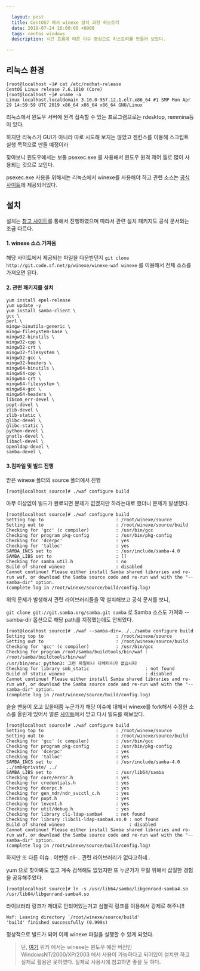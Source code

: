 ```yaml
---

  layout: post
  title: CentOS7 에서 winexe 설치 과정 히스토리
  date: 2019-07-24 16:00:00 +0900
  tags: centos windows
  description: 시간 흐름에 따른 이슈 중심으로 히스토리를 만들어 보았다. 

---
```


## 리눅스 환경

```console
[root@localhost ~]# cat /etc/redhat-release
CentOS Linux release 7.6.1810 (Core)
[root@localhost ~]# uname -a
Linux localhost.localdomain 3.10.0-957.12.1.el7.x86_64 #1 SMP Mon Apr 29 14:59:59 UTC 2019 x86_64 x86_64 x86_64 GNU/Linux
```

리눅스에서 윈도우 서버에 원격 접속할 수 있는 프로그램으로는 rdesktop, remmina등이 있다. 

하지만 리눅스가 GUI가 아니라 따로 시도해 보지는 않았고 젠킨스를 이용해 스크립트 실행 목적으로 만들 예정이라

찾아보니 윈도우에서는 보통 psexec.exe 를 사용해서 윈도우 원격 제어 툴로 많이 사용되는 것으로 보인다.

psexec.exe 사용을 위해서는 리눅스에서 winexe를 사용해야 하고 관련 소스는 [공식 사이트](https://sourceforge.net/p/winexe/winexe-waf/ci/master/tree/)에 제공되어있다.

## 설치

설치는 [참고 사이트](https://www.kickass.se/?p=189)를 통해서 진행하였으며 따라서 관련 설치 패키지도 공식 문서와는 조금 다르다. 

#### 1. winexe 소스 가져옴

해당 사이트에서 제공되는 파일을 다운받던지 `git clone http://git.code.sf.net/p/winexe/winexe-waf winexe` 를 이용해서 전체 소스를 가져오면 된다.

#### 2. 관련 패키지를 설치

```console
yum install epel-release
yum update -y
yum install samba-client \
gcc \
perl \
mingw-binutils-generic \
mingw-filesystem-base \
mingw32-binutils \
mingw32-cpp \
mingw32-crt \
mingw32-filesystem \
mingw32-gcc \
mingw32-headers \
mingw64-binutils \
mingw64-cpp \
mingw64-crt \
mingw64-filesystem \
mingw64-gcc \
mingw64-headers \
libcom_err-devel \
popt-devel \
zlib-devel \
zlib-static \
glibc-devel \
glibc-static \
python-devel \
gnutls-devel \
libacl-devel \
openldap-devel \
samba-devel \
```

#### 3.컴파일 및 빌드 진행

받은 winexe 폴더의 source 폴더에서 진행
```console
[root@localhost source]# ./waf configure build
```

아무 이상없이 빌드가 완료되면 문제가 없겠지만 하라는대로 했더니 문제가 발생했다. 

```console
[root@localhost source]# ./waf configure build
Setting top to                           : /root/winexe/source
Setting out to                           : /root/winexe/source/build
Checking for 'gcc' (c compiler)          : /usr/bin/gcc
Checking for program pkg-config          : /usr/bin/pkg-config
Checking for 'dcerpc'                    : yes
Checking for 'talloc'                    : yes
SAMBA_INCS set to                        : /usr/include/samba-4.0
SAMBA_LIBS set to                        : []
Checking for samba_util.h                : no
Build of shared winexe                   : disabled
Cannot continue! Please either install Samba shared libraries and re-run waf, or download the Samba source code and re-run waf with the "--samba-dir" option.
(complete log in /root/winexe/source/build/config.log)
```

위의 문제가 발생해서 관련 라이브러리들을 막 설치해보고 공식 문서를 보니,

`git clone git://git.samba.org/samba.git samba` 로 Samba 소스도 가져와 --samba-dir 옵션으로 해당 path를 지정했는데도 안되었다.

```console
[root@localhost source]# ./waf --samba-dir=../../samba configure build
Setting top to                           : /root/winexe/source
Setting out to                           : /root/winexe/source/build
Checking for 'gcc' (c compiler)          : /usr/bin/gcc
Checking for program /root/samba/buildtools/bin/waf : /root/samba/buildtools/bin/waf
/usr/bin/env: python3: 그런 파일이나 디렉터리가 없습니다
Checking for library smb_static                     : not found
Build of static winexe                              : disabled
Cannot continue! Please either install Samba shared libraries and re-run waf, or download the Samba source code and re-run waf with the "--samba-dir" option.
(complete log in /root/winexe/source/build/config.log)
```

슬슬 맨붕이 오고 있을때쯤 누군가가 해당 이슈에 대해서 winexe를 fork해서 수정한 소스를 올린게 있어서 얼른 [사이트](https://sourceforge.net/u/mstowe/winexe/ci/v0.2/tree/)에서 받고 다시 빌드를 해보았다.


```console
[root@localhost source]# ./waf configure build
Setting top to                           : /root/winexe/source
Setting out to                           : /root/winexe/source/build
Checking for 'gcc' (c compiler)          : /usr/bin/gcc
Checking for program pkg-config          : /usr/bin/pkg-config
Checking for 'dcerpc'                    : yes
Checking for 'talloc'                    : yes
SAMBA_INCS set to                        : /usr/include/samba-4.0 ../smb4private/ ../
SAMBA_LIBS set to                        : /usr/lib64/samba
Checking for core/error.h                : yes
Checking for credentials.h               : yes
Checking for dcerpc.h                    : yes
Checking for gen_ndr/ndr_svcctl_c.h      : yes
Checking for popt.h                      : yes
Checking for tevent.h                    : yes
Checking for util/debug.h                : yes
Checking for library cli-ldap-samba4     : not found
Checking for library :libcli-ldap-samba4.so.0 : not found
Build of shared winexe                        : disabled
Cannot continue! Please either install Samba shared libraries and re-run waf, or download the Samba source code and re-run waf with the "--samba-dir" option.
(complete log in /root/winexe/source/build/config.log)
```

하지만 또 다른 이슈.. 이번엔 cli-.. 관련 라이브러리가 없다고하네.. 

yum 으로 찾아봐도 없고 계속 검색해도 없었지만 또 누군가가 우릴 위해서 삽질한 경험을 공유해주었다.

```console
[root@localhost source]# ln -s /usr/lib64/samba/libgenrand-samba4.so /usr/lib64/libgenrand-samba4.so
```

라이브러리 링크가 제대로 안되어있는거고 심볼릭 링크를 이용해서 강제로 해주니!!

```console
Waf: Leaving directory `/root/winexe/source/build'
'build' finished successfully (0.999s)
```

정상적으로 빌드가 되어 이제 winexe 파일을 실행할 수 있게 되었다.

> 단, [여기](https://www.aldeid.com/wiki/Winexe) 위키 에서는 winexe는 윈도우 예전 버전인 WindowsNT/2000/XP/2003 에서 사용이 가능하다고 되어있어 설치만 하고 실제로 활용은 못하였다. 실제로 사용시에 참고하면 좋을 듯 하다.




